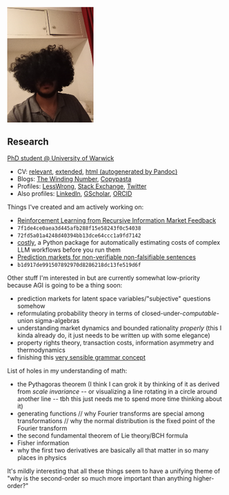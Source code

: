 <img src="face.jpg" width="200">

## Research

[PhD student @ University of Warwick](https://warwick.ac.uk/fac/sci/dcs/people/u2251609/)
* CV: [relevant](cv/relevant.pdf), [extended](cv/extended.pdf), [html (autogenerated by Pandoc)](cv/relevant.html)
* Blogs: [The Winding Number](https://thewindingnumber.blogspot.com), [Copypasta](https://copypasta.substack.com/)
* Profiles: [LessWrong](https://www.lesswrong.com/users/abhimanyu-pallavi-sudhir), [Stack Exchange](https://math.stackexchange.com/users/78451/abhimanyu-pallavi-sudhir), [Twitter](https://twitter.com/abhimanyupasu)
* Also profiles: [LinkedIn](https://www.linkedin.com/in/abhimanyu-pallavi-sudhir/), [GScholar](https://scholar.google.com/citations?user=lb38BjYAAAAJ&hl=en), [ORCID](https://orcid.org/0000-0002-2506-0515)

Things I've created and am actively working on:

- [Reinforcement Learning from Recursive Information Market Feedback](https://www.lesswrong.com/posts/Y79tkWhvHi8GgLN2q/reinforcement-learning-from-information-bazaar-feedback-and)
- `7f1de4ce0aea3d445afb288f15e58243f0c54038`
- `72fd5a01a4248d40394bb13dce64ccc1a9fd7142`
- [costly](https://github.com/abhimanyupallavisudhir/costly), a Python package for automatically estimating costs of complex LLM workflows before you run them
- [Prediction markets for non-verifiable non-falsifiable sentences](https://arxiv.org/abs/2402.14021)
- `b1d917de991507892970d8286218dc13fe519d6f`

Other stuff I'm interested in but are currently somewhat low-priority because AGI is going to be a thing soon:

- prediction markets for latent space variables/"subjective" questions somehow
- reformulating probability theory in terms of closed-under-_computable_-union sigma-algebras
- understanding market dynamics and bounded rationality _properly_ (this I kinda already do, it just needs to be written up with some elegance)
- property rights theory, transaction costs, information asymmetry and thermodynamics
- finishing this [very sensible grammar concept](https://github.com/abhimanyupallavisudhir/Docs-timepass_public/blob/master/grammar.md)

List of holes in my understanding of math:

- the Pythagoras theorem (I think I can grok it by thinking of it as derived from _scale invariance_ -- or visualizing a line rotating in a circle around another line -- tbh this just needs me to spend more time thinking about it)
- generating functions // why Fourier transforms are special among transformations // why the normal distribution is the fixed point of the Fourier transform
- the second fundamental theorem of Lie theory/BCH formula
- Fisher information
- why the first two derivatives are basically all that matter in so many places in physics

It's mildly interesting that all these things seem to have a unifying theme of "why is the second-order so much more important than anything higher-order?"